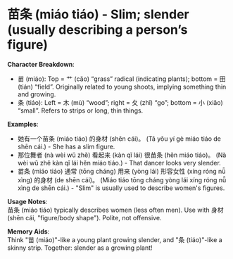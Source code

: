 # **苗条 (miáo tiáo) - Slim; slender (usually describing a person’s figure)**

**Character Breakdown**:  
- 苗 (miáo): Top = 艹 (cǎo) “grass” radical (indicating plants); bottom = 田 (tián) “field”. Originally related to young shoots, implying something thin and growing.  
- 条 (tiáo): Left = 木 (mù) “wood”; right = 夂 (zhǐ) “go”; bottom = 小 (xiǎo) “small”. Refers to strips or long, thin things.

**Examples**:  
- 她有一个苗条 (miáo tiáo) 的身材 (shēn cái)。 (Tā yǒu yí gè miáo tiáo de shēn cái.) - She has a slim figure.  
- 那位舞者 (nà wèi wǔ zhě) 看起来 (kàn qǐ lái) 很苗条 (hěn miáo tiáo)。 (Nà wèi wǔ zhě kàn qǐ lái hěn miáo tiáo.) - That dancer looks very slender.  
- 苗条 (miáo tiáo) 通常 (tōng cháng) 用来 (yòng lái) 形容女性 (xíng róng nǚ xìng) 的身材 (de shēn cái)。 (Miáo tiáo tōng cháng yòng lái xíng róng nǚ xìng de shēn cái.) - "Slim" is usually used to describe women's figures.

**Usage Notes**:  
苗条 (miáo tiáo) typically describes women (less often men). Use with 身材 (shēn cái, "figure/body shape"). Polite, not offensive.

**Memory Aids**:  
Think "苗 (miáo)"-like a young plant growing slender, and "条 (tiáo)"-like a skinny strip. Together: slender as a growing plant!